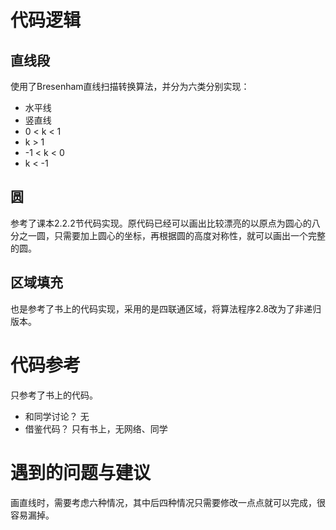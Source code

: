 # 代码逻辑

## 直线段

使用了Bresenham直线扫描转换算法，并分为六类分别实现：

- 水平线
- 竖直线
- 0 < k < 1
- k > 1
- -1 < k < 0
- k < -1

## 圆

参考了课本2.2.2节代码实现。原代码已经可以画出比较漂亮的以原点为圆心的八分之一圆，只需要加上圆心的坐标，再根据圆的高度对称性，就可以画出一个完整的圆。

## 区域填充

也是参考了书上的代码实现，采用的是四联通区域，将算法程序2.8改为了非递归版本。

# 代码参考

只参考了书上的代码。

- 和同学讨论？ 无
- 借鉴代码？ 只有书上，无网络、同学

# 遇到的问题与建议

画直线时，需要考虑六种情况，其中后四种情况只需要修改一点点就可以完成，很容易漏掉。